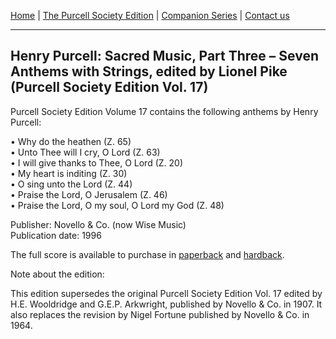 [Home](../index.md)  |  [The Purcell Society Edition](../purcell-society-edition.md)  |  [Companion Series](../purcell-society-companion-series.md)  |  [Contact us](../contact-us.md)

***  

## Henry Purcell: Sacred Music, Part Three – Seven Anthems with Strings, edited by Lionel Pike (Purcell Society Edition Vol. 17)  

Purcell Society Edition Volume 17 contains the following anthems by Henry Purcell:  

•	Why do the heathen (Z. 65)  
•	Unto Thee will I cry, O Lord (Z. 63)  
•	I will give thanks to Thee, O Lord (Z. 20)  
•	My heart is inditing (Z. 30)  
•	O sing unto the Lord (Z. 44)  
•	Praise the Lord, O Jerusalem (Z. 46)  
•	Praise the Lord, O my soul, O Lord my God (Z. 48)  

Publisher: Novello & Co. (now Wise Music)  
Publication date: 1996  

The full score is available to purchase in [paperback](https://www.musicroom.com/product/musnov151017/purcell-society-volume-17.aspx) and [hardback](https://www.musicroom.com/product/musnov151017-01/purcell-society-volume-17.aspx).

Note about the edition:  

This edition supersedes the original Purcell Society Edition Vol. 17 edited by H.E. Wooldridge and G.E.P. Arkwright, published by Novello & Co. in 1907. It also replaces the revision by Nigel Fortune published by Novello & Co. in 1964.  

